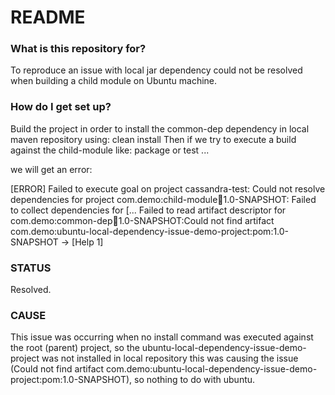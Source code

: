 # README #

### What is this repository for? ###

To reproduce an issue with local jar dependency could not be resolved when building a child module on Ubuntu machine.

### How do I get set up? ###

Build the project in order to install the common-dep dependency in local maven repository using:
clean install
Then if we try to execute a build against the child-module like: package or test ...

we will get an error:

[ERROR] Failed to execute goal on project cassandra-test: Could not resolve dependencies for project com.demo:child-module:jar:1.0-SNAPSHOT: Failed to collect dependencies for
[... Failed to read artifact descriptor for com.demo:common-dep:jar:1.0-SNAPSHOT:Could not find artifact com.demo:ubuntu-local-dependency-issue-demo-project:pom:1.0-SNAPSHOT -> [Help 1]

### STATUS ###

Resolved.

### CAUSE ###

This issue was occurring when no install command was executed against the root (parent) project,
so the ubuntu-local-dependency-issue-demo-project was not installed in local repository this was causing the issue
(Could not find artifact com.demo:ubuntu-local-dependency-issue-demo-project:pom:1.0-SNAPSHOT),
so nothing to do with ubuntu.